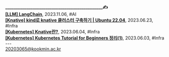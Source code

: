 

**______________________________________________✍️**  
**[[LLM] LangChain](https://noooey.tistory.com/69)**, 2023.11.06, #AI <br/> 
**[[Knative] kind로 knative 클러스터 구축하기 | Ubuntu 22.04](https://noooey.tistory.com/62)**, 2023.06.23, #Infra <br/> 
**[[Kubernetes] Knative란?](https://noooey.tistory.com/61)**, 2023.06.04, #Infra <br/> 
**[[Kubernetes] Kubernetes Tutorial for Beginners 정리(1)](https://noooey.tistory.com/60)**, 2023.06.03, #Infra <br/> 
--- <br/> 
20203065@kookmin.ac.kr